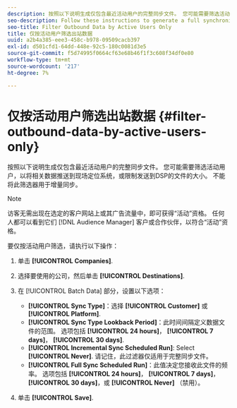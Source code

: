 ```yaml
---
description: 按照以下说明生成仅包含最近活动用户的完整同步文件。 您可能需要筛选活动用户，以将相关数据推送到现场定位系统，或限制发送到DSP的文件的大小。 不能将此筛选器用于增量同步。
seo-description: Follow these instructions to generate a full synchronization file that includes recently active users only. You may want to filter for active users to push relevant data to an on-site targeting system or to limit the size of the files sent to a DSP. You cannot use this filter with incremental synchronization.
seo-title: Filter Outbound Data by Active Users Only
title: 仅按活动用户筛选出站数据
uuid: a2b4a385-eee3-458c-b978-09509cacb397
exl-id: d501cfd1-64dd-448e-92c5-180c0081d3e5
source-git-commit: f5d74995f0664cf63e68b46f1f3c608f34df0e80
workflow-type: tm+mt
source-wordcount: '217'
ht-degree: 7%

---
```


# 仅按活动用户筛选出站数据 {#filter-outbound-data-by-active-users-only}

按照以下说明生成仅包含最近活动用户的完整同步文件。 您可能需要筛选活动用户，以将相关数据推送到现场定位系统，或限制发送到DSP的文件的大小。 不能将此筛选器用于增量同步。

>[!NOTE]
>
>访客无需出现在选定的客户网站上或其广告流量中，即可获得“活动”资格。 任何人都可以看到它们 [!DNL Audience Manager] 客户或合作伙伴，以符合“活动”资格。

要仅按活动用户筛选，请执行以下操作：

1. 单击 **[!UICONTROL Companies]**.
1. 选择要使用的公司，然后单击 **[!UICONTROL Destinations]**.
1. 在 [!UICONTROL Batch Data] 部分，设置以下选项：

   * **[!UICONTROL Sync Type]**：选择 **[!UICONTROL Customer]** 或 **[!UICONTROL Platform]**.
   * **[!UICONTROL Sync Type Lookback Period]**：此时间间隔定义数据文件的范围。 选项包括 **[!UICONTROL 24 hours]**， **[!UICONTROL 7 days]**， **[!UICONTROL 30 days]**.
   * **[!UICONTROL Incremental Sync Scheduled Run]**: Select **[!UICONTROL Never]**. 请记住，此过滤器仅适用于完整同步文件。
   * **[!UICONTROL Full Sync Scheduled Run]**：此值决定您接收此文件的频率。 选项包括 **[!UICONTROL 24 hours]**， **[!UICONTROL 7 days]**， **[!UICONTROL 30 days]**，或 **[!UICONTROL Never]** （禁用）。

1. 单击 **[!UICONTROL Save]**.
